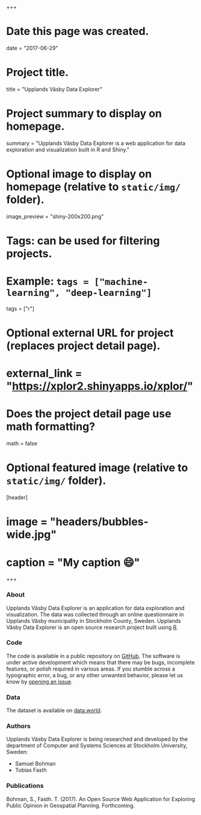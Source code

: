 +++
# Date this page was created.
date = "2017-06-29"

# Project title.
title = "Upplands Väsby Data Explorer"

# Project summary to display on homepage.
summary = "Upplands Väsby Data Explorer is a web application for data exploration and visualization built in R and Shiny."

# Optional image to display on homepage (relative to `static/img/` folder).
image_preview = "shiny-200x200.png"

# Tags: can be used for filtering projects.
# Example: `tags = ["machine-learning", "deep-learning"]`
tags = ["r"]

# Optional external URL for project (replaces project detail page).
# external_link = "https://xplor2.shinyapps.io/xplor/"

# Does the project detail page use math formatting?
math = false

# Optional featured image (relative to `static/img/` folder).
[header]
# image = "headers/bubbles-wide.jpg"
# caption = "My caption :smile:"

+++

### About

Upplands Väsby Data Explorer is an application for data exploration and visualization. The data was collected through an online questionnaire in Upplands Väsby municipality in Stockholm County, Sweden. Upplands Väsby Data Explorer is an open source research project built using [R](https://cran.r-project.org/). 

### Code

The code is available in a public repository on [GitHub](https://github.com/samuel-bohman/xplor). The software is under active development which means that there may be bugs, incomplete features, or polish required in various areas. If you stumble across a typographic error, a bug, or any other unwanted behavior, please let us know by [opening an issue](https://github.com/samuel-bohman/xplor/issues). 

### Data

The dataset is available on [data.world](https://data.world/samuel-bohman/2015-upplands-vasby-municipality). 

### Authors

Upplands Väsby Data Explorer is being researched and developed by the department of Computer and Systems Sciences at Stockholm University, Sweden:

* Samuel Bohman
* Tobias Fasth

### Publications

Bohman, S., Fasth. T. (2017). An Open Source Web Application for Exploring Public Opinion in Geospatial Planning. Forthcoming.  
